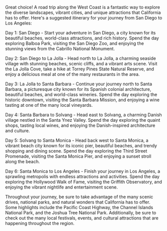 Great choice! A road trip along the West Coast is a fantastic way to explore the diverse landscapes, vibrant cities, and unique attractions that California has to offer. Here's a suggested itinerary for your journey from San Diego to Los Angeles:

Day 1: San Diego - Start your adventure in San Diego, a city known for its beautiful beaches, world-class attractions, and rich history. Spend the day exploring Balboa Park, visiting the San Diego Zoo, and enjoying the stunning views from the Cabrillo National Monument.

Day 2: San Diego to La Jolla - Head north to La Jolla, a charming seaside village with stunning beaches, scenic cliffs, and a vibrant arts scene. Visit the La Jolla Cove, take a hike at Torrey Pines State Natural Reserve, and enjoy a delicious meal at one of the many restaurants in the area.

Day 3: La Jolla to Santa Barbara - Continue your journey north to Santa Barbara, a picturesque city known for its Spanish colonial architecture, beautiful beaches, and world-class wineries. Spend the day exploring the historic downtown, visiting the Santa Barbara Mission, and enjoying a wine tasting at one of the many local vineyards.

Day 4: Santa Barbara to Solvang - Head east to Solvang, a charming Danish village nestled in the Santa Ynez Valley. Spend the day exploring the quaint shops, tasting local wines, and enjoying the Danish-inspired architecture and culture.

Day 5: Solvang to Santa Monica - Head back west to Santa Monica, a vibrant beach city known for its iconic pier, beautiful beaches, and trendy shopping and dining scene. Spend the day exploring the Third Street Promenade, visiting the Santa Monica Pier, and enjoying a sunset stroll along the beach.

Day 6: Santa Monica to Los Angeles - Finish your journey in Los Angeles, a sprawling metropolis with endless attractions and activities. Spend the day exploring the Hollywood Walk of Fame, visiting the Griffith Observatory, and enjoying the vibrant nightlife and entertainment scene.

Throughout your journey, be sure to take advantage of the many scenic drives, national parks, and natural wonders that California has to offer. Some highlights include the Pacific Coast Highway, the Channel Islands National Park, and the Joshua Tree National Park. Additionally, be sure to check out the many local festivals, events, and cultural attractions that are happening throughout the region.